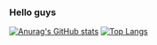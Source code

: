 ### Hello guys

[![Anurag's GitHub stats](https://github-readme-stats.vercel.app/api?username=PedroSilva01&theme=tokyonight&count_private=Tue&show_icons=true&)](https://github.com/anuraghazra/github-readme-stats)
[![Top Langs](https://github-readme-stats.vercel.app/api/top-langs/?username=PedroSilva01&theme=tokyonight&lang_count=7&layout=compact&)](https://github.com/anuraghazra/github-readme-stats)
